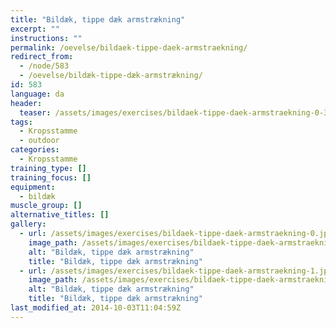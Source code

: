 ```yaml
---
title: "Bildæk, tippe dæk armstrækning"
excerpt: ""
instructions: ""
permalink: /oevelse/bildaek-tippe-daek-armstraekning/
redirect_from:
  - /node/583
  - /oevelse/bildæk-tippe-dæk-armstrækning/
id: 583
language: da
header:
  teaser: /assets/images/exercises/bildaek-tippe-daek-armstraekning-0-320.jpg
tags:
  - Kropsstamme
  - outdoor
categories:
  - Kropsstamme
training_type: []
training_focus: []
equipment:
  - bildæk
muscle_group: []
alternative_titles: []
gallery:
  - url: /assets/images/exercises/bildaek-tippe-daek-armstraekning-0.jpg
    image_path: /assets/images/exercises/bildaek-tippe-daek-armstraekning-0-320.jpg
    alt: "Bildæk, tippe dæk armstrækning"
    title: "Bildæk, tippe dæk armstrækning"
  - url: /assets/images/exercises/bildaek-tippe-daek-armstraekning-1.jpg
    image_path: /assets/images/exercises/bildaek-tippe-daek-armstraekning-1-320.jpg
    alt: "Bildæk, tippe dæk armstrækning"
    title: "Bildæk, tippe dæk armstrækning"
last_modified_at: 2014-10-03T11:04:59Z
---
```

